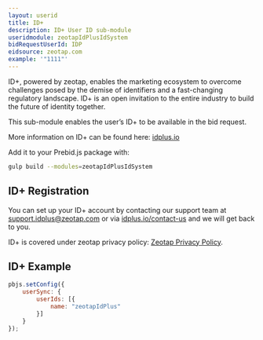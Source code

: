 ```yaml
---
layout: userid
title: ID+
description: ID+ User ID sub-module
useridmodule: zeotapIdPlusIdSystem
bidRequestUserId: IDP
eidsource: zeotap.com
example: '"1111"'
---
```



ID+, powered by zeotap, enables the marketing ecosystem to overcome challenges posed by the demise of identifiers and a fast-changing regulatory landscape. ID+ is an open invitation to the entire industry to build the future of identity together.

This sub-module enables the user’s ID+ to be available in the bid request.

More information on ID+ can be found here: [idplus.io](https://idplus.io/)

Add it to your Prebid.js package with:

```bash
gulp build --modules=zeotapIdPlusIdSystem
```

## ID+ Registration

You can set up your ID+ account by contacting our support team at [support.idplus@zeotap.com](mailto:support.idplus@zeotap.com) or via [idplus.io/contact-us](https://idplus.io/contact-us.html) and we will get back to you.

ID+ is covered under zeotap privacy policy: [Zeotap Privacy Policy](https://zeotap.com/website-privacy-policy).

## ID+ Example

```javascript
pbjs.setConfig({
    userSync: {
        userIds: [{
            name: "zeotapIdPlus"
        }]
    }
});
```
